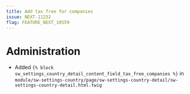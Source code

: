 ```yaml
---
title: Add tax free for companies
issue: NEXT-11252
flag: FEATURE_NEXT_10559
---
```

# Administration
* Added `{% block sw_settings_country_detail_content_field_tax_free_companies %}` in `module/sw-settings-country/page/sw-settings-country-detail/sw-settings-country-detail.html.twig`
